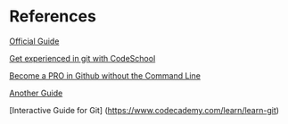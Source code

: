 
# References

[Official Guide](https://git-scm.com/)

[Get experienced in git with CodeSchool](https://www.codeschool.com/paths/git)

[Become a PRO in Github without the Command Line](https://learn.wheelhouse.io/)

[Another Guide](http://gitref.org/)

[Interactive Guide for Git] (https://www.codecademy.com/learn/learn-git)
